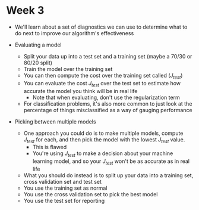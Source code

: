 # Week 3

- We'll learn about a set of diagnostics we can use to determine what to do next to improve our algorithm's effectiveness

- Evaluating a model
    - Split your data up into a test set and a training set (maybe a 70/30 or 80/20 split)
    - Train the model over the training set
    - You can then compute the cost over the training set called ($J_{test}$)
    - You can evaluate the cost $J_{test}$ over the test set to estimate how accurate the model you think will be in real life
        - Note that when evaluating, don't use the regularization term
    - For classification problems, it's also more common to just look at the percentage of things misclassified as a way of gauging performance
- Picking between multiple models
    - One approach you could do is to make multiple models, compute $J_{test}$ for each, and then pick the model with the lowest $J_{test}$ value.
        - This is flawed
        - You're using $J_{test}$ to make a decision about your machine learning model, and so your $J_{test}$ won't be as accurate as in real life
    - What you should do instead is to split up your data into a training set, cross validation set and test set
    - You use the training set as normal
    - You use the cross validation set to pick the best model
    - You use the test set for reporting

